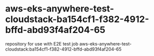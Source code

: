 # aws-eks-anywhere-test-cloudstack-ba154cf1-f382-4912-bffd-abd93f4af204-65
repository for use with E2E test job aws-eks-anywhere-test-cloudstack:ba154cf1-f382-4912-bffd-abd93f4af204-65
